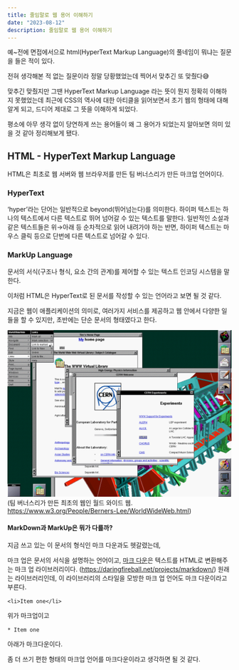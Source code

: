 ```yaml
---
title: 줄임말로 웹 용어 이해하기
date: "2023-08-12"
description: 줄임말로 웹 용어 이해하기
---
```


예~전에 면접에서으로 html(HyperText Markup Language)의 풀네임이 뭐냐는 질문을 들은 적이 있다.

전혀 생각해본 적 없는 질문이라 정말 당황했었는데 찍어서 맞추긴 또 맞췄다😅

맞추긴 맞췄지만 그땐 HyperText Markup Language 라는 뜻이 뭔지 정확히 이해하지 못했었는데
최근에 CSS의 역사에 대한 아티클을 읽어보면서 초기 웹의 형태에 대해 알게 되고, 드디어 제대로 그 뜻을 이해하게 되었다.

평소에 아무 생각 없이 당연하게 쓰는 용어들이 왜 그 용어가 되었는지 알아보면 의미 있을 것 같아 정리해보게 됐다.

## HTML - HyperText Markup Language

HTML은 최초로 웹 서버와 웹 브라우저를 만든 팀 버너스리가 만든 마크업 언어이다.

### HyperText

‘hyper’라는 단어는 일반적으로 beyond(뛰어넘는다)를 의미한다. 하이퍼 텍스트는 하나의 텍스트에서 다른 텍스트로 뛰어 넘어갈 수 있는 텍스트를 말한다.
일반적인 소설과 같은 텍스트들은 위→아래 등 순차적으로 읽어 내려가야 하는 반면, 하이퍼 텍스트는 마우스 클릭 등으로 단번에 다른 텍스트로 넘어갈 수 있다.

### MarkUp Language

문서의 서식(구조나 형식, 요소 간의 관계)를 제어할 수 있는 텍스트 인코딩 시스템을 말한다.

이처럼 HTML은 HyperText로 된 문서를 작성할 수 있는 언어라고 보면 될 것 같다.

지금은 웹이 애플리케이션의 의미로, 여러가지 서비스를 제공하고 웹 안에서 다양한 일들을 할 수 있지만, 초반에는 단순 문서의 형태였다고 한다.

![world-wide-web](./world-wide-web.png)
(팀 버너스리가 만든 최초의 웹인 월드 와이드 웹. https://www.w3.org/People/Berners-Lee/WorldWideWeb.html)

#### MarkDown과 MarkUp은 뭐가 다를까?

지금 쓰고 있는 이 문서의 형식인 마크 다운과도 헷갈렸는데,

마크 업은 문서의 서식을 설명하는 언어이고, [마크 다운](https://en.wikipedia.org/wiki/Markdown)은 텍스트를 HTML로 변환해주는 마크 업 라이브러리이다. (https://daringfireball.net/projects/markdown/)
원래는 라이브러리인데, 이 라이브러리의 스타일을 모방한 마크 업 언어도 마크 다운이라고 부른다.

```
<li>Item one</li>
```

위가 마크업이고

```
* Item one
```

아래가 마크다운이다.

좀 더 쓰기 편한 형태의 마크업 언어를 마크다운이라고 생각하면 될 것 같다.

